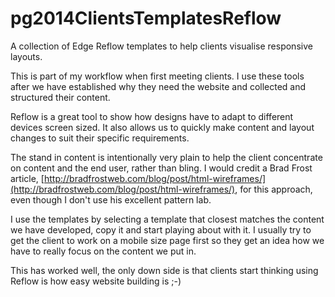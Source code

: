 pg2014ClientsTemplatesReflow
============================

A collection of Edge Reflow templates to help clients visualise responsive layouts.

This is part of my workflow when first meeting clients. I use these tools after we have established why they need the website and collected and structured their content.

Reflow is a great tool to show how designs have to adapt to different devices screen sized. It also allows us to quickly make content and layout changes to suit their specific requirements.

The stand in content is intentionally very plain to help the client concentrate on content and the end user, rather than bling. I would credit a Brad Frost article, [http://bradfrostweb.com/blog/post/html-wireframes/](http://bradfrostweb.com/blog/post/html-wireframes/), for this approach, even though I don't use his excellent pattern lab.

I use the templates by selecting a template that closest matches the content we have developed, copy it and start playing about with it. I usually try to get the client to work on a mobile size page first so they get an idea how we have to really focus on the content we put in.

This has worked well, the only down side is that clients start thinking using Reflow is how easy website building is ;-)

